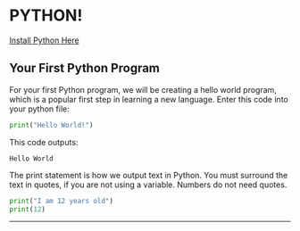 # PYTHON!

[Install Python Here](https://www.python.org/downloads/)
## Your First Python Program
For your first Python program, we will be creating a hello world program, which is a popular first step in learning a new language.
Enter this code into your python file:
```python
print("Hello World!")
```
This code outputs:
```
Hello World
```
The print statement is how we output text in Python. You must surround the text in quotes, if you are not using a variable. Numbers do not need quotes.

```python
print("I am 12 years old")
print(12)
```
------------------------------------------------------------------------------------------------------
